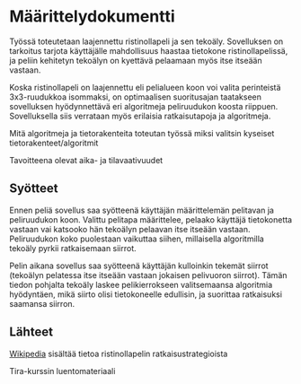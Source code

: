 # Määrittelydokumentti

Työssä toteutetaan laajennettu ristinollapeli ja sen tekoäly. Sovelluksen on tarkoitus tarjota käyttäjälle mahdollisuus haastaa tietokone ristinollapelissä, ja peliin kehitetyn tekoälyn on kyettävä pelaamaan myös itse itseään vastaan.

Koska ristinollapeli on laajennettu eli pelialueen koon voi valita perinteistä 3x3-ruudukkoa isommaksi, on optimaalisen suoritusajan taatakseen sovelluksen hyödynnettävä eri algoritmeja peliruudukon koosta riippuen. Sovelluksella siis verrataan myös erilaisia ratkaisutapoja ja algoritmeja.

Mitä algoritmeja ja tietorakenteita toteutan työssä
miksi valitsin kyseiset tietorakenteet/algoritmit

Tavoitteena olevat aika- ja tilavaativuudet

## Syötteet
Ennen peliä sovellus saa syötteenä käyttäjän määrittelemän pelitavan ja peliruudukon koon. Valittu pelitapa määrittelee, pelaako käyttäjä tietokonetta vastaan vai katsooko hän tekoälyn pelaavan itse itseään vastaan. Peliruudukon koko puolestaan vaikuttaa siihen, millaisella algoritmilla tekoäly pyrkii ratkaisemaan siirrot.

Pelin aikana sovellus saa syötteenä käyttäjän kulloinkin tekemät siirrot (tekoälyn pelatessa itse itseään vastaan jokaisen pelivuoron siirrot). Tämän tiedon pohjalta tekoäly laskee pelikierrokseen valitsemaansa algoritmia hyödyntäen, mikä siirto olisi tietokoneelle edullisin, ja suorittaa ratkaisuksi saamansa siirron.

## Lähteet
[Wikipedia](https://en.wikipedia.org/wiki/Tic-tac-toe) sisältää tietoa ristinollapelin ratkaisustrategioista

Tira-kurssin luentomateriaali
